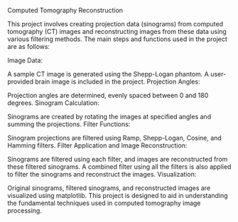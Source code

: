Computed Tomography Reconstruction

This project involves creating projection data (sinograms) from computed tomography (CT) images and reconstructing images from these data using various filtering methods. The main steps and functions used in the project are as follows:

Image Data:

A sample CT image is generated using the Shepp-Logan phantom.
A user-provided brain image is included in the project.
Projection Angles:

Projection angles are determined, evenly spaced between 0 and 180 degrees.
Sinogram Calculation:

Sinograms are created by rotating the images at specified angles and summing the projections.
Filter Functions:

Sinogram projections are filtered using Ramp, Shepp-Logan, Cosine, and Hamming filters.
Filter Application and Image Reconstruction:

Sinograms are filtered using each filter, and images are reconstructed from these filtered sinograms.
A combined filter using all the filters is also applied to filter the sinograms and reconstruct the images.
Visualization:

Original sinograms, filtered sinograms, and reconstructed images are visualized using matplotlib.
This project is designed to aid in understanding the fundamental techniques used in computed tomography image processing.

